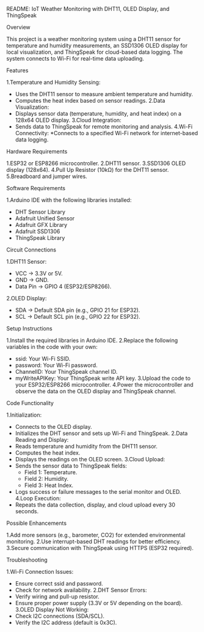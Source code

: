 README: IoT Weather Monitoring with DHT11, OLED Display, and ThingSpeak

Overview

This project is a weather monitoring system using a DHT11 sensor for temperature and humidity measurements, an SSD1306 OLED display for local visualization, and ThingSpeak for cloud-based data logging. The system connects to Wi-Fi for real-time data uploading.

Features

1.Temperature and Humidity Sensing:
  * Uses the DHT11 sensor to measure ambient temperature and humidity.
  * Computes the heat index based on sensor readings.
2.Data Visualization:
  * Displays sensor data (temperature, humidity, and heat index) on a 128x64 OLED display.
3.Cloud Integration:
  * Sends data to ThingSpeak for remote monitoring and analysis.
4.Wi-Fi Connectivity:
  *Connects to a specified Wi-Fi network for internet-based data logging.

Hardware Requirements

1.ESP32 or ESP8266 microcontroller.
2.DHT11 sensor.
3.SSD1306 OLED display (128x64).
4.Pull Up Resistor (10kΩ) for the DHT11 sensor.
5.Breadboard and jumper wires.

Software Requirements

1.Arduino IDE with the following libraries installed:
  * DHT Sensor Library
  * Adafruit Unified Sensor
  * Adafruit GFX Library
  * Adafruit SSD1306
  * ThingSpeak Library

Circuit Connections

1.DHT11 Sensor:
  * VCC → 3.3V or 5V.
  * GND → GND.
  * Data Pin → GPIO 4 (ESP32/ESP8266).

2.OLED Display:
  * SDA → Default SDA pin (e.g., GPIO 21 for ESP32).
  * SCL → Default SCL pin (e.g., GPIO 22 for ESP32).

Setup Instructions

1.Install the required libraries in Arduino IDE.
2.Replace the following variables in the code with your own:
  * ssid: Your Wi-Fi SSID.
  * password: Your Wi-Fi password.
  * ChannelID: Your ThingSpeak channel ID.
  * myWriteAPIKey: Your ThingSpeak write API key.
3.Upload the code to your ESP32/ESP8266 microcontroller.
4.Power the microcontroller and observe the data on the OLED display and ThingSpeak channel.

Code Functionality

1.Initialization:
  * Connects to the OLED display.
  * Initializes the DHT sensor and sets up Wi-Fi and ThingSpeak.
2.Data Reading and Display:
  * Reads temperature and humidity from the DHT11 sensor.
  * Computes the heat index.
  * Displays the readings on the OLED screen.
3.Cloud Upload:
  * Sends the sensor data to ThingSpeak fields:
    * Field 1: Temperature.
    * Field 2: Humidity.
    * Field 3: Heat Index.
  * Logs success or failure messages to the serial monitor and OLED.
4.Loop Execution:
  * Repeats the data collection, display, and cloud upload every 30 seconds.

Possible Enhancements

1.Add more sensors (e.g., barometer, CO2) for extended environmental monitoring.
2.Use interrupt-based DHT readings for better efficiency.
3.Secure communication with ThingSpeak using HTTPS (ESP32 required).

Troubleshooting

1.Wi-Fi Connection Issues:
  * Ensure correct ssid and password.
  * Check for network availability.
2.DHT Sensor Errors:
  * Verify wiring and pull-up resistor.
  * Ensure proper power supply (3.3V or 5V depending on the board).
3.OLED Display Not Working:
  * Check I2C connections (SDA/SCL).
  * Verify the I2C address (default is 0x3C).